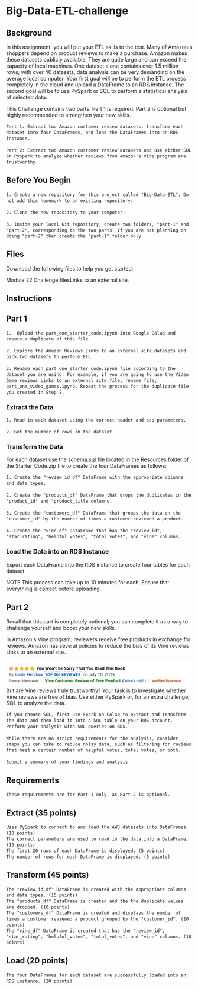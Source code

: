 # Big-Data-ETL-challenge

## Background
In this assignment, you will put your ETL skills to the test. Many of Amazon's shoppers depend on product reviews to make a purchase. Amazon makes these datasets publicly available. They are quite large and can exceed the capacity of local machines. One dataset alone contains over 1.5 million rows; with over 40 datasets, data analysis can be very demanding on the average local computer. Your first goal will be to perform the ETL process completely in the cloud and upload a DataFrame to an RDS instance. The second goal will be to use PySpark or SQL to perform a statistical analysis of selected data.

This Challenge contains two parts. Part 1 is required. Part 2 is optional but highly recommended to strengthen your new skills.

    Part 1: Extract two Amazon customer review datasets, transform each dataset into four DataFrames, and load the DataFrames into an RDS instance.

    Part 2: Extract two Amazon customer review datasets and use either SQL or PySpark to analyze whether reviews from Amazon's Vine program are trustworthy.

## Before You Begin
    1. Create a new repository for this project called "Big-Data-ETL". Do not add this homework to an existing repository.

    2. Clone the new repository to your computer.

    3. Inside your local Git repository, create two folders, "part-1" and "part-2", corresponding to the two parts. If you are not planning on doing "part-2" then create the "part-1" folder only.

## Files
Download the following files to help you get started:

Module 22 Challenge filesLinks to an external site.

## Instructions
## Part 1
    1.  Upload the part_one_starter_code.ipynb into Google Colab and create a duplicate of this file.

    2. Explore the Amazon Reviews Links to an external site.datasets and pick two datasets to perform ETL.

    3. Rename each part_one_starter_code.ipynb file according to the dataset you are using. For example, if you are going to use the Video Game reviews Links to an external site.file, rename file, part_one_video_games.ipynb. Repeat the process for the duplicate file you created in Step 2.

### Extract the Data

    1. Read in each dataset using the correct header and sep parameters.

    2. Get the number of rows in the dataset.

### Transform the Data

For each dataset use the schema.sql file located in the Resources folder of the Starter_Code.zip file to create the four DataFrames as follows:

    1. Create the "review_id_df" DataFrame with the appropriate columns and data types.

    2. Create the "products_df" DataFrame that drops the duplicates in the "product_id" and "product_title columns.

    3. Create the "customers_df" DataFrame that groups the data on the "customer_id" by the number of times a customer reviewed a product.

    4. Create the "vine_df" DataFrame that has the "review_id", "star_rating", "helpful_votes", "total_votes", and "vine" columns.

### Load the Data into an RDS Instance

Export each DataFrame into the RDS instance to create four tables for each dataset.

NOTE
This process can take up to 10 minutes for each. Ensure that everything is correct before uploading.

## Part 2
Recall that this part is completely optional; you can complete it as a way to challenge yourself and boost your new skills.

In Amazon's Vine program, reviewers receive free products in exchange for reviews. Amazon has several policies to reduce the bias of its Vine reviews Links to an external site..

![Amazon Review](Images/vine01.png)
But are Vine reviews truly trustworthy? Your task is to investigate whether Vine reviews are free of bias. Use either PySpark or, for an extra challenge, SQL to analyze the data.

    If you choose SQL, first use Spark on Colab to extract and transform the data and then load it into a SQL table on your RDS account. Perform your analysis with SQL queries on RDS.

    While there are no strict requirements for the analysis, consider steps you can take to reduce noisy data, such as filtering for reviews that meet a certain number of helpful votes, total votes, or both.

    Submit a summary of your findings and analysis.

## Requirements
    These requirements are for Part 1 only, as Part 2 is optional.

## Extract (35 points)
    Uses PySpark to connect to and load the AWS datasets into DataFrames. (10 points)
    The correct parameters are used to read in the data into a DataFrame. (15 points)
    The first 20 rows of each DataFrame is displayed. (5 points)
    The number of rows for each DataFrame is displayed. (5 points)


## Transform (45 points)
    The "review_id_df" DataFrame is created with the appropriate columns and data types. (15 points)
    The "products_df" DataFrame is created and the the duplicate values are dropped. (10 points)
    The "customers_df" DataFrame is created and displays the number of times a customer reviewed a product grouped by the "customer_id". (10 points)
    The "vine_df" DataFrame is created that has the "review_id", "star_rating", "helpful_votes", "total_votes", and "vine" columns. (10 points)

## Load (20 points)
    The four DataFrames for each dataset are successfully loaded into an RDS instance. (20 points)
